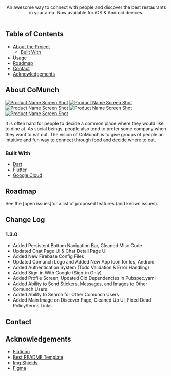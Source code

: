 <!-- PROJECT LOGO -->
<br />


  <p align="center">
    An awesome way to connect with people and discover the best restaurants in your area. Now available for iOS & Android devices.
    <br />
    <br />
   
  </p>
</p>



<!-- TABLE OF CONTENTS -->
## Table of Contents

* [About the Project](#about-the-project)
  * [Built With](#built-with)
* [Usage](#usage)
* [Roadmap](#roadmap)
* [Contact](#contact)
* [Acknowledgements](#acknowledgements)



<!-- ABOUT THE PROJECT -->
## About CoMunch

[![Product Name Screen Shot][product-screenshot]](#)
[![Product Name Screen Shot][product-screenshot1]](#)
[![Product Name Screen Shot][product-screenshot2]](#)
[![Product Name Screen Shot][product-screenshot3]](#)
[![Product Name Screen Shot][product-screenshot4]](#)

It is often hard for people to decide a common place where they would like to dine at. As social beings, people also tend to prefer some company when they want to eat out. The vision of CoMunch is to give groups of people an intuitive and fun way to connect through food and decide where to eat.

### Built With

* [Dart](https://dart.dev/)
* [Flutter](https://flutter.dev/)
* [Google Cloud](https://cloud.google.com/)


<!-- ROADMAP -->
## Roadmap

See the [open issues]for a list of proposed features (and known issues).


<!-- CHANGELOG -->
## Change Log

### 1.3.0
* Added Persistent Bottom Navigation Bar, Cleaned Misc Code
* Updated Chat Page Ui & Chat Detail Page Ui
* Added New Firebase Config Files
* Updated Comunch Logo and Added New App Icon for Ios, Android
* Added Authentication System (Todo Validation & Error Handling)
* Added Sign-in With Google (Sign-in Only)
* Added Profile Screen, Updated Old Dependencies in Pubspec.yaml
* Added Ability to Send Stickers, Messages, and Images to Other Comunch Users
* Added Ability to Search for Other Comunch Users
* Added Main Image on Discover Page, Cleaned Up Ui, Fixed Dead Policy/terms Links



<!-- CONTACT -->
## Contact





<!-- ACKNOWLEDGEMENTS -->
## Acknowledgements

* [Flaticon](https://www.flaticon.com/)
* [Best README Template](https://github.com/othneildrew/Best-README-Template)
* [Img Shields](https://shields.io)
* [Figma](https://figma.com)


<!-- MARKDOWN LINKS & IMAGES -->
<!-- https://www.markdownguide.org/basic-syntax/#reference-style-links -->
[product-screenshot]: assets/screenshots/login-overview.png
[product-screenshot1]: assets/screenshots/discover.png
[product-screenshot2]: assets/screenshots/discover-like.png
[product-screenshot3]: assets/screenshots/matches.png
[product-screenshot4]: assets/screenshots/my-profile.png


